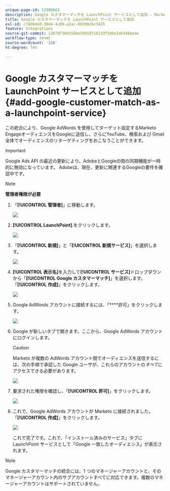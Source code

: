 ```yaml
---
unique-page-id: 12980661
description: Google カスタマーマッチを LaunchPoint サービスとして追加 - Marketo ドキュメント - 製品ドキュメント
title: Google カスタマーマッチを LaunchPoint サービスとして追加
exl-id: c780bde0-3044-4c89-a2ac-88398cbc3425
feature: Integrations
source-git-commit: 136707304350be59918716233f5d6e2a6438be4e
workflow-type: tm+mt
source-wordcount: '226'
ht-degree: 74%

---
```


# Google カスタマーマッチを LaunchPoint サービスとして追加 {#add-google-customer-match-as-a-launchpoint-service}

この統合により、Google AdWords を使用してターゲット設定するMarketo EngageオーディエンスをGoogleに送信し、さらにYouTube、検索および Gmail 全体でオーディエンスのリターゲティングをおこなうことができます。

>[!IMPORTANT]
>
>Google Ads API の最近の更新により、AdobeとGoogleの間の同期機能が一時的に無効になっています。 Adobeは、現在、更新に関連するGoogleの要件を確認中です。

>[!NOTE]
>
>**管理者権限が必要**

1. 「**[!UICONTROL 管理者]**」に移動します。

   ![](assets/admin.png)

1. **[!UICONTROL LaunchPoint]**.をクリックします。

   ![](assets/image2014-12-5-14-3a35-3a27.png)

1. 「**[!UICONTROL 新規]**」と「**[!UICONTROL 新規サービス]**」を選択します。

   ![](assets/image2014-12-5-14-3a37-3a33.png)

1. **[!UICONTROL 表示名]**&#x200B;を入力して&#x200B;**[!UICONTROL サービス]**&#x200B;ドロップダウンから「**[!UICONTROL Google カスタマーマッチ]**」を選択します。「**[!UICONTROL 作成]**」をクリックします。

   ![](assets/chooseservice.png)

1. Google AdWords アカウントに接続するには、「****&#x200B;許可」をクリックします。

   ![](assets/authorizeaccount-1.png)

1. Google が新しいタブで開きます。ここから、Google AdWords アカウントにログインします。

   >[!CAUTION]
   >
   >Marketo が複数の AdWords アカウント間でオーディエンスを送信するには、次の手順で承認した Google ユーザが、これらのアカウントの&#x200B;_すべて_&#x200B;にアクセスできる必要があります。

   ![](assets/chooseaccount.png)

1. 要求された権限を確認し、「**[!UICONTROL 許可]**」をクリックします。

   ![](assets/reviewpermissions.png)

1. これで、Google AdWords アカウントが Marketo に接続されました。「**[!UICONTROL 作成]**」をクリックします。

   ![](assets/authorizesuccess.png)

   これで完了です。これで、「インストール済みのサービス」タブに LaunchPoint サービスとして「Google 一致したオーディエンス」が表示されます。

>[!NOTE]
>
>Google カスタマーマッチの統合には、1 つのマネージャーアカウントと、そのマネージャーアカウント内のサブアカウントすべてに対応できます。複数のマネージャーアカウントはサポートされていません。
